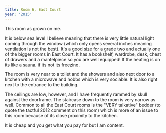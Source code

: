 ```yaml
---
title: Room 6, East Court
year: '2015'
---
```


This room as grown on me. 

It is below sea level I believe meaning that there is very little natural light coming through the window (which only opens several inches meaning ventilation is not the best). It's a good size for a grade two and actually one of the bigger rooms in East Court. It has a bookshelf, wardrobe, desk, chest of drawers and a mantelpiece so you are well equipped! If the heating is on its like a sauna, if its not its freezing. 

The room is very near to a toilet and the showers and also next door to a kitchen with a microwave and hobbs which is very sociable. It is also right next to the entrance to the building. 

The ceilings are low, however, and I have frequently rammed by skull against the doorframe. The staircase down to the room is very narrow as well. Common to all the East Court rooms is the "VERY talkative" bedder (to quote the tactful 2012 comment on this room) which is more of an issue to this room because of its close proximity to the kitchen. 

It is cheap and you get what you pay for but I am content.